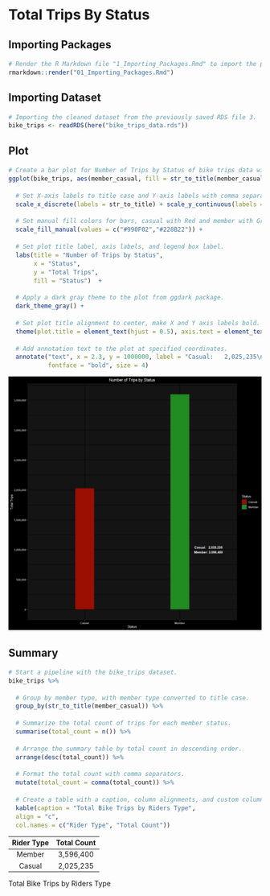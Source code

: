 Total Trips By Status
================

## Importing Packages

``` r
# Render the R Markdown file "1_Importing_Packages.Rmd" to import the packages.
rmarkdown::render("01_Importing_Packages.Rmd")
```

## Importing Dataset

``` r
# Importing the cleaned dataset from the previously saved RDS file 3.
bike_trips <- readRDS(here("bike_trips_data.rds"))
```

## Plot

``` r
# Create a bar plot for Number of Trips by Status of bike trips data with ggplot and adjust bars width to 0.2
ggplot(bike_trips, aes(member_casual, fill = str_to_title(member_casual))) + geom_bar(width = 0.2) +
  
  # Set X-axis labels to title case and Y-axis labels with comma separators and visually appealing breaks.
  scale_x_discrete(labels = str_to_title) + scale_y_continuous(labels = comma, breaks = pretty_breaks(n = 7)) +
  
  # Set manual fill colors for bars, casual with Red and member with Green.
  scale_fill_manual(values = c("#990F02","#228B22")) +
  
  # Set plot title label, axis labels, and legend box label.
  labs(title = "Number of Trips by Status",
       x = "Status",
       y = "Total Trips",
       fill = "Status")  +
  
  # Apply a dark gray theme to the plot from ggdark package.
  dark_theme_gray() + 
  
  # Set plot title alignment to center, make X and Y axis labels bold.
  theme(plot.title = element_text(hjust = 0.5), axis.text = element_text(face = "bold")) +
  
  # Add annotation text to the plot at specified coordinates.
  annotate("text", x = 2.3, y = 1000000, label = "Casual:   2,025,235\nMember: 3,596,400",
           fontface = "bold", size = 4)
```

![](05_Total_Rides_By_Status_files/figure-gfm/Status%20Plot-1.png)<!-- -->

## Summary

``` r
# Start a pipeline with the bike_trips dataset.
bike_trips %>% 
  
  # Group by member type, with member type converted to title case.
  group_by(str_to_title(member_casual)) %>% 
  
  # Summarize the total count of trips for each member status.
  summarise(total_count = n()) %>% 
  
  # Arrange the summary table by total count in descending order.
  arrange(desc(total_count)) %>% 
  
  # Format the total count with comma separators.
  mutate(total_count = comma(total_count)) %>%

  # Create a table with a caption, column alignments, and custom column names.
  kable(caption = "Total Bike Trips by Riders Type",
  align = "c",
  col.names = c("Rider Type", "Total Count"))
```

| Rider Type | Total Count |
|:----------:|:-----------:|
|   Member   |  3,596,400  |
|   Casual   |  2,025,235  |

Total Bike Trips by Riders Type
